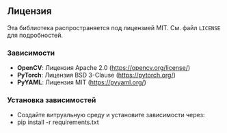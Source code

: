 ## Лицензия

Эта библиотека распространяется под лицензией MIT. См. файл `LICENSE` для подробностей.

### Зависимости
- **OpenCV**: Лицензия Apache 2.0 (https://opencv.org/license/)
- **PyTorch**: Лицензия BSD 3-Clause (https://pytorch.org/)
- **PyYAML**: Лицензия MIT (https://pyyaml.org/)

### Установка зависимостей
- Создайте витруальную среду и установите зависимости через: 
- pip install -r requirements.txt